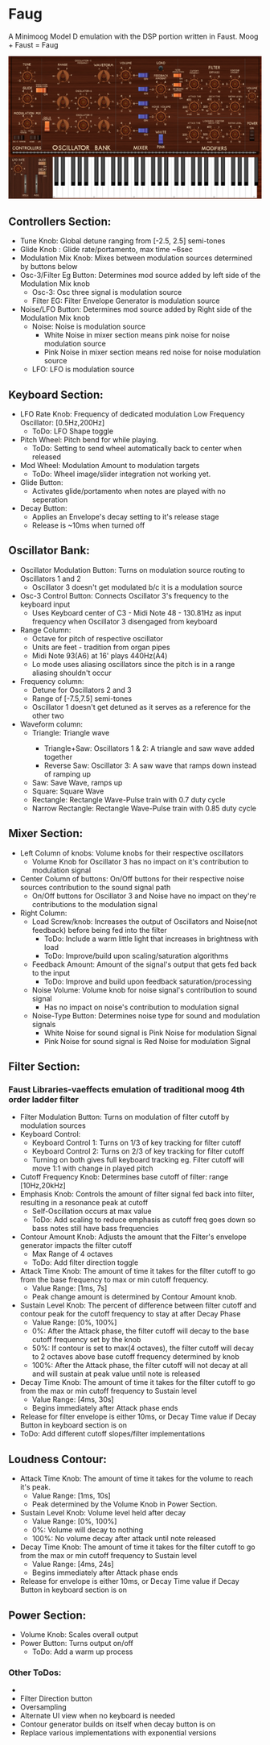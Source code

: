 # Faug
A Minimoog Model D emulation with the DSP portion written in Faust. Moog + Faust = Faug

![Alt text](./imageWork/backgroundExample.png?raw=true "Faug UI")

<h2>Controllers Section:</h2>
<ul>
  <li>Tune Knob:  Global detune ranging from [-2.5, 2.5] semi-tones</li>
  <li>Glide Knob : Glide rate/portamento, max time ~6sec</li>
  <li>Modulation Mix Knob: Mixes between modulation sources determined by buttons below</li>
  <li>Osc-3/Filter Eg Button: Determines mod source added by left side of the Modulation Mix knob
    <ul>
        <li>Osc-3: Osc three signal is modulation source</li>
        <li>Filter EG: Filter Envelope Generator is modulation source</li>
    </ul>
  </li>
  <li>Noise/LFO Button: Determines mod source added by Right side of the Modulation Mix knob
    <ul>
        <li>Noise: Noise is modulation source
          <ul>
            <li>White Noise in mixer section means pink noise for noise modulation source</li>
            <li>Pink Noise in mixer section means red noise for noise modulation source</li>
          </ul>
        </li>
        <li>LFO: LFO is modulation source</li>
    </ul>
  </li>
</ul>

<h2>Keyboard Section:</h2>
<ul>
  <li>LFO Rate Knob: Frequency of dedicated modulation Low Frequency Oscillator: [0.5Hz,200Hz]
    <ul>
      <li>ToDo: LFO Shape toggle</li>
    </ul>
  </li>
  <li>Pitch Wheel: Pitch bend for while playing.
    <ul>
      <li>ToDo: Setting to send wheel automatically back to center when released</li>
    </ul>
  </li>
  <li>Mod Wheel: Modulation Amount to modulation targets
    <ul>
      <li>ToDo: Wheel image/slider integration not working yet.</li>
    </ul>
  </li>
  <li>Glide Button: 
    <ul>
      <li>Activates glide/portamento when notes are played with no seperation</li>
    </ul>
  </li>
  <li>Decay Button: 
    <ul>
      <li>Applies an Envelope's decay setting to it's release stage</li>
      <li>Release is ~10ms when turned off</li>
    </ul>
  </li>
</ul>

<h2>Oscillator Bank:</h2>
<ul>
  <li>Oscillator Modulation Button: Turns on modulation source routing to Oscillators 1 and 2<ul>
    <li>Oscillator 3 doesn't get modulated b/c it is a modulation source</li>
  </ul></li>
  <li>Osc-3 Control Button: Connects Oscillator 3's frequency to the keyboard input<ul>
    <li>Uses Keyboard center of C3 - Midi Note 48 - 130.81Hz as input frequency when Oscillator 3 disengaged from keyboard</li>
  </ul></li>
  <li>Range Column:<ul>
    <li>Octave for pitch of respective oscillator</li>
    <li>Units are feet - tradition from organ pipes</li>
    <li>Midi Note 93(A6) at 16' plays 440Hz(A4)</li>
    <li>Lo mode uses aliasing oscillators since the pitch is in a range aliasing shouldn't occur</li>
  </ul></li>
  <li>Frequency column:<ul>
    <li>Detune for Oscillators 2 and 3</li>
    <li>Range of [-7.5,7.5] semi-tones</li>
    <li>Oscillator 1 doesn't get detuned as it serves as a reference for the other two</li>
  </ul></li>
  <li>Waveform column:<ul>
    <li>Triangle: Triangle wave</li><ul>
      <li>Triangle+Saw: Oscillators 1 & 2: A triangle and saw wave added together</li>
      <li>Reverse Saw: Oscillator 3: A saw wave that ramps down instead of ramping up</li>
    </ul>
    <li>Saw: Save Wave, ramps up</li>
    <li>Square: Square Wave</li>
    <li>Rectangle: Rectangle Wave-Pulse train with 0.7 duty cycle </li>
    <li>Narrow Rectangle: Rectangle Wave-Pulse train with 0.85 duty cycle </li>
  </ul></li>
</ul>

<h2>Mixer Section:</h2>
<ul>
  <li>Left Column of knobs: Volume knobs for their respective oscillators<ul>
    <li>Volume Knob for Oscillator 3 has no impact on it's contribution to modulation signal</li>
  </ul></li>
  <li>Center Column of buttons: On/Off buttons for their respective noise sources contribution to the sound signal path<ul>
    <li>On/Off buttons for Oscillator 3 and Noise have no impact on they're contributions to the modulation signal</li>
  </ul></li>
  <li>Right Column: <ul>
    <li>Load Screw/knob: Increases the output of Oscillators and Noise(not feedback) before being fed into the filter<ul>
      <li>ToDo: Include a warm little light that increases in brightness with load</li>
      <li>ToDo: Improve/build upon scaling/saturation algorithms</li>
    </ul></li>
    <li>Feedback Amount: Amount of the signal's output that gets fed back to the input<ul>
      <li>ToDo: Improve and build upon feedback saturation/processing</li>
    </ul></li>
    <li>Noise Volume: Volume knob for noise signal's contribution to sound signal<ul>
      <li>Has no impact on noise's contribution to modulation signal</li>
    </ul></li>
    <li>Noise-Type Button: Determines noise type for sound and modulation signals<ul>
      <li>White Noise for sound signal is Pink Noise for modulation Signal</li>
      <li>Pink Noise for sound signal is Red Noise for modulation Signal</li>
    </ul></li>
  </ul></li>
</ul>

<h2>Filter Section:</h2>
<h3>Faust Libraries-vaeffects emulation of traditional moog 4th order ladder filter</h3>
<ul>
  <li>Filter Modulation Button: Turns on modulation of filter cutoff by modulation sources</li>
  <li>Keyboard Control:<ul>
    <li>Keyboard Control 1: Turns on 1/3 of key tracking for filter cutoff</li>
    <li>Keyboard Control 2: Turns on 2/3 of key tracking for filter cutoff</li>
    <li>Turning on both gives full keyboard tracking eg. Filter cutoff will move 1:1 with change in played pitch</li>  
  </ul></li>
  <li>Cutoff Frequency Knob: Determines base cutoff of filter: range [10Hz,20kHz]</li>
  <li>Emphasis Knob: Controls the amount of filter signal fed back into filter, resulting in a resonance peak at cutoff<ul>
    <li>Self-Oscillation occurs at max value</li>
    <li>ToDo: Add scaling to reduce emphasis as cutoff freq goes down so bass notes still have bass frequencies</li>
  </ul></li>
  <li>Contour Amount Knob: Adjusts the amount that the Filter's envelope generator impacts the filter cutoff<ul>
    <li>Max Range of 4 octaves</li>
    <li>ToDo: Add filter direction toggle</li>
  </ul></li>
  <li>Attack Time Knob: The amount of time it takes for the filter cutoff to go from the base frequency to max or min cutoff frequency.<ul>
    <li>Value Range: [1ms, 7s]</li>
    <li>Peak change amount is determined by Contour Amount knob.</li>
  </ul></li>
  <li>Sustain Level Knob: The percent of difference between filter cutoff and contour peak for the cutoff frequency to stay at after Decay Phase<ul>
    <li>Value Range: [0%, 100%]</li>
    <li>0%: After the Attack phase, the filter cutoff will decay to the base cutoff frequency set by the knob</li>
    <li>50%: If contour is set to max(4 octaves), the filter cutoff will decay to 2 octaves above base cutoff frequency determined by knob</li>
    <li>100%: After the Attack phase, the filter cutoff will not decay at all and will sustain at peak value until note is released</li>
  </ul></li>
  <li>Decay Time Knob: The amount of time it takes for the filter cutoff to go from the max or min cutoff frequency to Sustain level<ul>
    <li>Value Range: [4ms, 30s]</li>
    <li>Begins immediately after Attack phase ends</li>
  </ul></li>
  <li>Release for filter envelope is either 10ms, or Decay Time value if Decay Button in keyboard section is on</li>
  <li>ToDo: Add different cutoff slopes/filter implementations</li>
</ul>

<h2>Loudness Contour:</h2>
<ul>
  <li>Attack Time Knob: The amount of time it takes for the volume to reach it's peak.<ul>
    <li>Value Range: [1ms, 10s]</li>
    <li>Peak determined by the Volume Knob in Power Section.</li>
  </ul></li>
  <li>Sustain Level Knob: Volume level held after decay<ul>
    <li>Value Range: [0%, 100%]</li>
    <li>0%: Volume will decay to nothing</li>
    <li>100%: No volume decay after attack until note released</li>
  </ul></li>
  <li>Decay Time Knob: The amount of time it takes for the filter cutoff to go from the max or min cutoff frequency to Sustain level<ul>
    <li>Value Range: [4ms, 24s]</li>
    <li>Begins immediately after Attack phase ends</li>
  </ul></li>
  <li>Release for envelope is either 10ms, or Decay Time value if Decay Button in keyboard section is on</li>
</ul>

<h2>Power Section:</h2>
<ul>
  <li>Volume Knob: Scales overall output</li>
  <li>Power Button: Turns output on/off <ul>
    <li>ToDo: Add a warm up process</li>
  </ul></li>
</ul>
<h3>Other ToDos:</h3>
<ul>
  <li></li>
  <li>Filter Direction button</li>
  <li>Oversampling</li>
  <li>Alternate UI view when no keyboard is needed</li>
  <li>Contour generator builds on itself when decay button is on</li>
  <li>Replace various implementations with exponential versions</li>
</ul>
